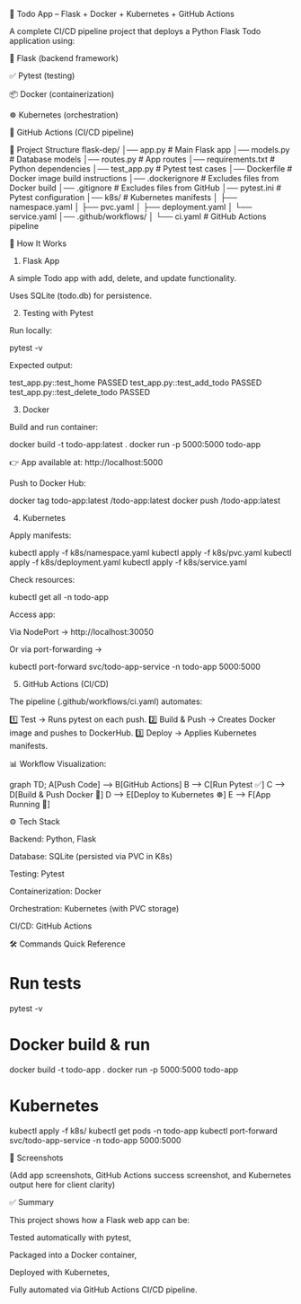 📝 Todo App – Flask + Docker + Kubernetes + GitHub Actions

A complete CI/CD pipeline project that deploys a Python Flask Todo application using:

🐍 Flask (backend framework)

✅ Pytest (testing)

📦 Docker (containerization)

☸️ Kubernetes (orchestration)

🤖 GitHub Actions (CI/CD pipeline)

📂 Project Structure
flask-dep/
│── app.py              # Main Flask app
│── models.py           # Database models
│── routes.py           # App routes
│── requirements.txt    # Python dependencies
│── test_app.py         # Pytest test cases
│── Dockerfile          # Docker image build instructions
│── .dockerignore       # Excludes files from Docker build
│── .gitignore          # Excludes files from GitHub
│── pytest.ini          # Pytest configuration
│── k8s/                # Kubernetes manifests
│   ├── namespace.yaml
│   ├── pvc.yaml
│   ├── deployment.yaml
│   └── service.yaml
│── .github/workflows/
│   └── ci.yaml         # GitHub Actions pipeline

🚀 How It Works
1. Flask App

A simple Todo app with add, delete, and update functionality.

Uses SQLite (todo.db) for persistence.

2. Testing with Pytest

Run locally:

pytest -v


Expected output:

test_app.py::test_home PASSED
test_app.py::test_add_todo PASSED
test_app.py::test_delete_todo PASSED

3. Docker

Build and run container:

docker build -t todo-app:latest .
docker run -p 5000:5000 todo-app


👉 App available at: http://localhost:5000

Push to Docker Hub:

docker tag todo-app:latest <your-docker-username>/todo-app:latest
docker push <your-docker-username>/todo-app:latest

4. Kubernetes

Apply manifests:

kubectl apply -f k8s/namespace.yaml
kubectl apply -f k8s/pvc.yaml
kubectl apply -f k8s/deployment.yaml
kubectl apply -f k8s/service.yaml


Check resources:

kubectl get all -n todo-app


Access app:

Via NodePort → http://localhost:30050

Or via port-forwarding →

kubectl port-forward svc/todo-app-service -n todo-app 5000:5000

5. GitHub Actions (CI/CD)

The pipeline (.github/workflows/ci.yaml) automates:

1️⃣ Test → Runs pytest on each push.
2️⃣ Build & Push → Creates Docker image and pushes to DockerHub.
3️⃣ Deploy → Applies Kubernetes manifests.

📊 Workflow Visualization:

graph TD;
    A[Push Code] --> B[GitHub Actions]
    B --> C[Run Pytest ✅]
    C --> D[Build & Push Docker 🐳]
    D --> E[Deploy to Kubernetes ☸️]
    E --> F[App Running 🎉]

⚙️ Tech Stack

Backend: Python, Flask

Database: SQLite (persisted via PVC in K8s)

Testing: Pytest

Containerization: Docker

Orchestration: Kubernetes (with PVC storage)

CI/CD: GitHub Actions

🛠️ Commands Quick Reference
# Run tests
pytest -v  

# Docker build & run
docker build -t todo-app .
docker run -p 5000:5000 todo-app  

# Kubernetes
kubectl apply -f k8s/
kubectl get pods -n todo-app
kubectl port-forward svc/todo-app-service -n todo-app 5000:5000

📸 Screenshots

(Add app screenshots, GitHub Actions success screenshot, and Kubernetes output here for client clarity)

✅ Summary

This project shows how a Flask web app can be:

Tested automatically with pytest,

Packaged into a Docker container,

Deployed with Kubernetes,

Fully automated via GitHub Actions CI/CD pipeline.